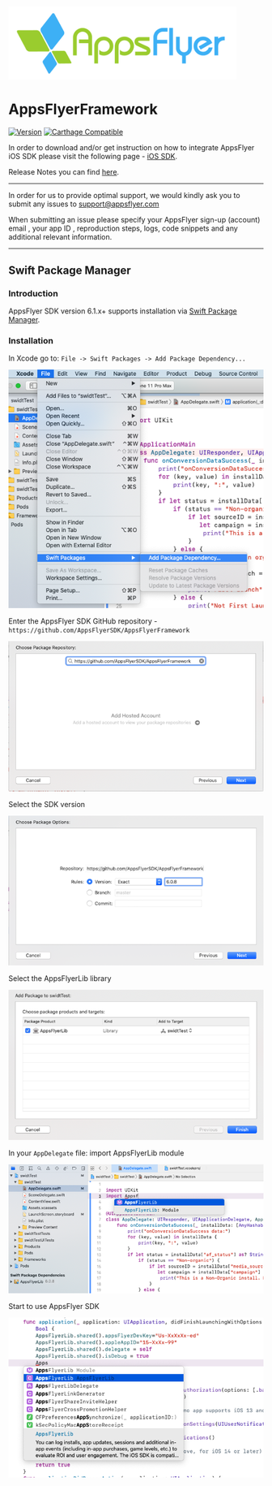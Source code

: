 <img src="https://raw.githubusercontent.com/AppsFlyerSDK/appsflyer-capacitor-plugin/main/assets/AFLogo_primary.png"  width="450">

# AppsFlyerFramework

[![Version](https://img.shields.io/cocoapods/v/AppsFlyerFramework.svg?style=flat)](http://cocoapods.org/pods/AppsFlyerFramework)
[![Carthage Compatible](https://img.shields.io/badge/Carthage-compatible-4BC51D.svg?style=flat)](https://github.com/Carthage/Carthage)

In order to download and/or get instruction on how to integrate AppsFlyer iOS SDK please visit the following page - [iOS SDK](https://support.appsflyer.com/hc/en-us/articles/207032066-AppsFlyer-SDK-Integration-iOS).

Release Notes you can find [here](https://support.appsflyer.com/hc/en-us/articles/115001224823#ios-sdk-v6-release-notes).

---

In order for us to provide optimal support, we would kindly ask you to submit any issues to support@appsflyer.com


When submitting an issue please specify your AppsFlyer sign-up (account) email , your app ID , reproduction steps, logs, code snippets and any additional relevant information.

---

## Swift Package Manager
### Introduction
AppsFlyer SDK version 6.1.x+ supports installation via [Swift Package Manager](https://swift.org/package-manager/).

### Installation
In Xcode go to: ```File -> Swift Packages -> Add Package Dependency...```

![Step 1](https://github.com/amit-kremer93/resources/blob/main/1.png)

Enter the AppsFlyer SDK GitHub repository - ```https://github.com/AppsFlyerSDK/AppsFlyerFramework```

![Step 2](https://github.com/amit-kremer93/resources/blob/main/2.png)

Select the SDK version

![Step 3](https://github.com/amit-kremer93/resources/blob/main/3.png)

Select the AppsFlyerLib library

![Step 4](https://github.com/amit-kremer93/resources/blob/main/4.png)

In your ```AppDelegate``` file: import AppsFlyerLib module

![Step 5](https://github.com/amit-kremer93/resources/blob/main/5.png)

Start to use AppsFlyer SDK

![Step 6](https://github.com/amit-kremer93/resources/blob/main/6.png)



